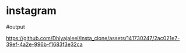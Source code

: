 # instagram

#output



https://github.com/Dhiyajaleel/insta_clone/assets/141730247/2ac021e7-39ef-4a2e-996b-f1683f3e32ca


